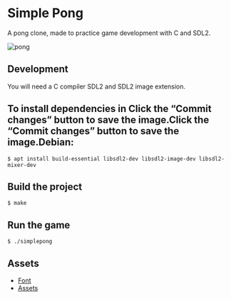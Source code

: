 # Simple Pong

A pong clone, made to practice game development with C and SDL2.

![pong](https://github.com/rdleon/simple-pong/assets/289059/2f6a4398-eadd-419c-a14a-7f6929fd1d77)


## Development

You will need a C compiler SDL2 and SDL2 image extension.

##  To install dependencies in Click the “Commit changes” button to save the image.Click the “Commit changes” button to save the image.Debian:

`$ apt install build-essential libsdl2-dev libsdl2-image-dev libsdl2-mixer-dev`

## Build the project

`$ make`

## Run the game

`$ ./simplepong`

## Assets

- [Font](https://opengameart.org/content/good-neighbors-pixel-font)
- [Assets](https://opengameart.org/content/pong-programmer-art)
